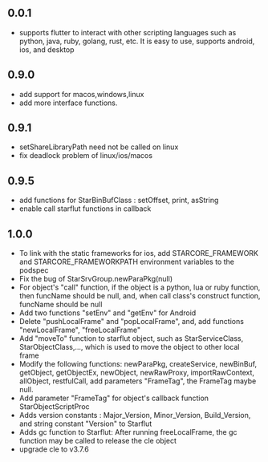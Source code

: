 ## 0.0.1

* supports flutter to interact with other scripting languages such as python, java, ruby, golang, rust, etc. It is easy to use, supports android, ios, and desktop

## 0.9.0

* add support for macos,windows,linux
* add more interface functions.

## 0.9.1

* setShareLibraryPath need not be called on linux
* fix deadlock problem of linux/ios/macos

## 0.9.5

* add functions for StarBinBufClass : setOffset, print, asString
* enable call starflut functions in callback

## 1.0.0

* To link with the static frameworks for ios, add STARCORE_FRAMEWORK and STARCORE_FRAMEWORKPATH environment variables to the podspec
* Fix the bug of StarSrvGroup.newParaPkg(null)
* For object's "call" function, if the object is a python, lua or ruby function, then funcName should be null, and, when call class's construct function, funcName should be null
* Add two functions "setEnv" and "getEnv" for Android
* Delete "pushLocalFrame" and "popLocalFrame", and, add functions "newLocalFrame", "freeLocalFrame"
* Add "moveTo" function to starflut object, such as StarServiceClass, StarObjectClass,..., which is used to move the object to other local frame
* Modify the following functions: newParaPkg, createService, newBinBuf, getObject, getObjectEx, newObject, newRawProxy, importRawContext, allObject, restfulCall, add parameters "FrameTag", the FrameTag maybe null.
* Add parameter "FrameTag" for object's callback function StarObjectScriptProc
* Adds version constants  : Major_Version, Minor_Version, Build_Version, and string constant "Version" to Starflut
* Adds gc function to Starflut: After running freeLocalFrame, the gc function may be called to release the cle object
* upgrade cle to v3.7.6


